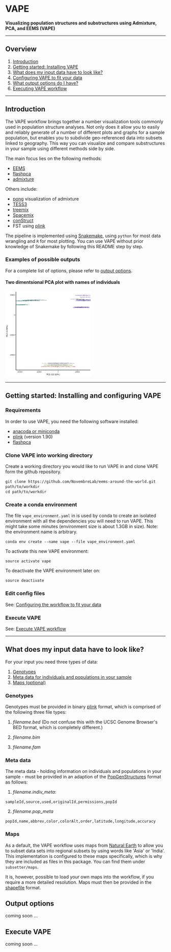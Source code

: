 # VAPE

**Visualizing population structures and substructures using Admixture, PCA, and EEMS (VAPE)**

----

## Overview
1. [Introduction](#introduction)
2. [Getting started: Installing VAPE](#getting-started-installing-and-configuring-vape)
3. [What does my input data have to look like?](#what-does-my-input-data-have-to-look-like)
4. [Configuring VAPE to fit your data](config)
5. [What output options do I have?](#output-options)
6. [Executing VAPE workflow](#execute-vape)

----

## Introduction

The VAPE workflow brings together a number visualization tools commonly used in population structure analyses. Not only does it allow you to easily and reliably generate of a number of different plots and graphs for a sample population, but enables you to subdivide geo-referenced data into subsets linked to geography. This way you can visualize and compare substructures in your sample using different methods side by side.

The main focus lies on the following methods:
- [EEMS](http://github.com/dipetkov/eems)
- [flashpca](https://github.com/gabraham/flashpca)
- [admixture](https://www.genetics.ucla.edu/software/admixture/)

Others include:
- [pong](https://pypi.python.org/pypi/pong) visualization of admixture
- [TESS3](https://github.com/cayek/TESS3/)
- [treemix](https://bitbucket.org/nygcresearch/treemix/wiki/Home)
- [Spacemix](https://github.com/gbradburd/SpaceMix)
- [conStruct](https://github.com/gbradburd/conStruct)
- FST using [plink](https://www.cog-genomics.org/plink/1.9/)


The pipeline is implemented using [Snakemake](https://bitbucket.org/snakemake),
using `python` for most data wrangling and `R` for most plotting. You can use VAPE without prior knowledge of Snakemake by following this README step by step.


### Examples of possible outputs
For a complete list of options, please refer to [output options](output-options).

#### Two dimentsional PCA plot with names of individuals
<img src="example_images/pca2d_indiv.png" height="270">

----

## Getting started: Installing and configuring VAPE


### Requirements

In order to use VAPE, you need the following software installed:

- [anacoda or miniconda](https://conda.io/docs/user-guide/install/index.html)
- [plink](https://www.cog-genomics.org/plink2) (version 1.90)
- [flashpca](https://github.com/gabraham/flashpca)

### Clone VAPE into working directory

Create a working directory you would like to run VAPE in and clone VAPE form the github repository.

```
git clone https://github.com/NovembreLab/eems-around-the-world.git path/to/workdir
cd path/to/workdir
```

### Create a conda environment

The file `vape_environment.yaml` in  is used by conda to create an isolated environment with all the
dependencies you will need to run VAPE. This might take some minutes (environment size is about 1.3GB in size). Note: the environment name is arbitrary.

```
conda env create --name vape --file vape_environment.yaml
```

To activate this new VAPE environment:

```
source activate vape
```

To deactivate the VAPE environment later on:
```
source deactivate
```

### Edit config files
See: [Configuring the workflow to fit your data](config)

### Execute VAPE
See: [Execute VAPE workflow](#execute-vape)

----

## What does my input data have to look like?

For your input you need three types of data:
1. [Genotypes](#genotypes)
2. [Meta data for individuals and populations in your sample](#meta-data)
3. [Maps (optional)](#maps)

### Genotypes

Genotypes must be provided in binary [plink](https://www.cog-genomics.org/plink2) format, which is comprised of the following three file types:

1. *filename.bed* (Do not confuse this with the UCSC Genome Browser's BED format, which is completely different.)

2. *filename.bim*

3. *filename.fam*


### Meta data

The meta data - holding information on individuals and populations in your sample - must be provided in an adaption of the  [PopGenStructures](https://docs.google.com/document/d/1wPlI1hLr19JIdM2EzYKlPnzzbR6L2ZOgOGkC6kbhHE4/edit) format as follows:

1. *filename.indiv_meta*:
```
sampleId,source,used,originalId,permissions,popId
```

2. *filename.pop_meta*
```
popId,name,abbrev,color,colorAlt,order,latitude,longitude,accuracy
```



### Maps
As a default, the VAPE workflow uses maps from [Natural Earth](http://www.naturalearthdata.com/) to allow you to subset data sets into regional subsets by using words like 'Asia' or 'India'. This implementation is configured to these maps specifically, which is why they are included as files in this package. You can find them under `subsetter/maps`.

It is, however, possible to load your own maps into the workflow, if you require a more detailed resolution. Maps must then be provided in the [shapefile](https://en.wikipedia.org/wiki/Shapefile) format.

## Output options

coming soon ...

## Execute VAPE

coming soon ...
